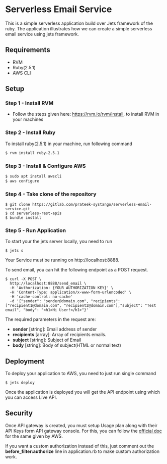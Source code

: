 # Serverless Email Service
This is a simple serverless application build over Jets framework of the ruby. The application illustrates how we can create a simple serverless email service using jets framework.
## Requirements
* RVM
* Ruby(2.5.1)
* AWS CLI

## Setup

### Step 1 - Install RVM
* Follow the steps given here: https://rvm.io/rvm/install, to install RVM in your machines

### Step 2 - Install Ruby
To install ruby(2.5.1) in your machine, run following command
```sh
$ rvm install ruby-2.5.1
```
### Step 3 - Install & Configure AWS
```sh
$ sudo apt install awscli
$ aws configure
```
### Step 4 - Take clone of the repository

```ruby_on_rails
$ git clone https://gitlab.com/prateek-systango/serverless-email-service.git
$ cd serverless-rest-apis
$ bundle install
```
### Step 5 - Run Application

To start your the jets server locally, you need to run

```ruby_on_rails
$ jets s
```
Your Service must be running on http://localhost:8888.

To send email, you can hit the following endpoint as a POST request.

```ruby_on_rails
$ curl -X POST \
  http://localhost:8888/send_email \
  -H 'Authorization: {YOUR AUTHORIZATION KEY}' \
  -H 'Content-Type: application/x-www-form-urlencoded' \
  -H 'cache-control: no-cache'
  -d '{"sender": "sender@domain.com", "recipients": ["recipient1@domain.com", "recipient2@domain.com"],"subject": "Test email", "body": "<h1>Hi User!</h1>"}'
```
The required parameters in the request are:
* **sender** [string]: Email address of sender
* **recipients** [array]: Array of recipients emails.
* **subject** [string]: Subject of Email
* **body** [string]: Body of subject(HTML or normal text)

## Deployment
To deploy your application to AWS, you need to just run single command

```ruby_on_rails
$ jets deploy
```

Once the application is deployed you will get the API endpoint using which you can access Live API.

## Security

Once API gateway is created, you must setup Usage plan along with their API Keys form API gateway console. For this, you can follow the [official doc](https://docs.aws.amazon.com/apigateway/latest/developerguide/api-gateway-setup-api-key-with-console.html) for the same given by AWS.

If you want a custom authorization instead of this, just comment out the **before_filter:authorize** line in application.rb to make custom authorization work.